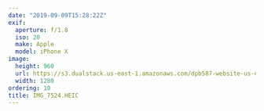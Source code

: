 ```yaml
---
date: "2019-09-09T15:28:22Z"
exif:
  aperture: f/1.8
  iso: 20
  make: Apple
  model: iPhone X
image:
  height: 960
  url: https://s3.dualstack.us-east-1.amazonaws.com/dpb587-website-us-east-1/asset/gallery/2019-europe-trip/9873fd83-c046-f86e-abaa-64811ccda206~1280.jpg
  width: 1280
ordering: 10
title: IMG_7524.HEIC
---
```

